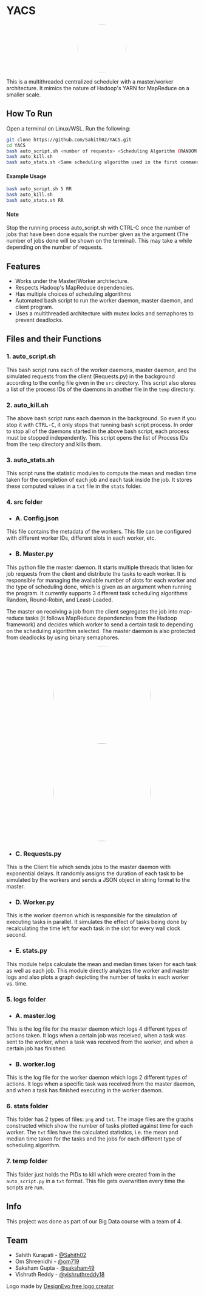 # YACS

<p align="center"><kbd><img src="./images/logo.jpg" width="128px" style="border-radius: 500px;"></kbd><p>


This is a multithreaded centralized scheduler with a master/worker architecture. It mimics the nature of Hadoop's YARN for MapReduce on a smaller scale. 

## How To Run

Open a terminal on Linux/WSL. Run the following:

```bash
git clone https://github.com/Sahith02/YACS.git
cd YACS
bash auto_script.sh <number of requests> <Scheduling Algorithm (RANDOM / RR / LL)>
bash auto_kill.sh
bash auto_stats.sh <Same scheduling algorithm used in the first command>
```

#### Example Usage

```bash
bash auto_script.sh 5 RR
bash auto_kill.sh
bash auto_stats.sh RR
```

#### Note
Stop the running process auto_script.sh with CTRL-C  once the number of jobs that have been done equals the number given as the argument (The number of jobs done will be shown on the terminal). This may take a while depending on the number of requests.

## Features

- Works under the Master/Worker architecture.
- Respects Hadoop's MapReduce dependencies.
- Has multiple choices of scheduling algorithms
- Automated bash script to run the worker daemon, master daemon, and client program.
- Uses a multithreaded architecture with mutex locks and semaphores to prevent deadlocks.

## Files and their Functions

### 1. auto_script.sh
This bash script runs each of the worker daemons, master daemon, and the simulated requests from the client (Requests.py) in the background according to the config file given in the `src` directory. This script also stores a list of the process IDs of the daemons in another file in the `temp` directory.

### 2. auto_kill.sh
The above bash script runs each daemon in the background. So even if you stop it with <kbd>CTRL-C</kbd>, it only stops that running bash script process. In order to stop all of the daemons started in the above bash script, each process must be stopped independently. This script opens the list of Process IDs from the `temp` directory and kills them.

### 3. auto_stats.sh
This script runs the statistic modules to compute the mean and median time taken for the completion of each job and each task inside the job. It stores these computed values in a `txt` file in the `stats` folder.

### 4. src folder
- ### A. Config.json
This file contains the metadata of the workers. This file can be configured with different worker IDs, different slots in each worker, etc.

- ### B. Master.py
This python file the master daemon. It starts multiple threads that listen for job requests from the client and distribute the tasks to each worker. It is responsible for managing the available number of slots for each worker and the type of scheduling done, which is given as an argument when running the program. It currently supports 3 different task scheduling algorithms: Random, Round-Robin, and Least-Loaded.

The master on receiving a job from the client segregates the job into map-reduce tasks (it follows MapReduce dependencies from the Hadoop framework) and decides which worker to send a certain task to depending on the scheduling algorithm selected. The master daemon is also protected from deadlocks by using binary semaphores.

<p align="center">
	<kbd><img src="./images/master1.png" width="256px" style="border-radius: 500px;"></kbd>
	<kbd><img src="./images/master2.png" width="256px" style="border-radius: 500px;"></kbd>
<p>

- ### C. Requests.py
This is the Client file which sends jobs to the master daemon with exponential delays. It randomly assigns the duration of each task to be simulated by the workers and sends a JSON object in string format to the master.

- ### D. Worker.py
This is the worker daemon which is responsible for the simulation of executing tasks in parallel. It simulates the effect of tasks being done by recalculating the time left for each task in the slot for every wall clock second.

- ### E. stats.py
This module helps calculate the mean and median times taken for each task as well as each job. This module directly analyzes the worker and master logs and also plots a graph depicting the number of tasks in each worker vs. time.

### 5. logs folder
- ### A. master.log
This is the log file for the master daemon which logs 4 different types of actions taken. It logs when a certain job was received, when a task was sent to the worker, when a task was received from the worker, and when a certain job has finished.

- ### B. worker.log
This is the log file for the worker daemon which logs 2 different types of actions. It logs when a specific task was received from the master daemon, and when a task has finished executing in the worker daemon.


### 6. stats folder
This folder has 2 types of files: `png` and `txt`. The image files are the graphs constructed which show the number of tasks plotted against time for each worker. The `txt` files have the calculated statistics, i.e. the mean and median time taken for the tasks and the jobs for each different type of scheduling algorithm.

### 7. temp folder
This folder just holds the PIDs to kill which were created from in the `auto_script.py` in a `txt` format. This file gets overwritten every time the scripts are run.


## Info
This project was done as part of our Big Data course with a team of 4.

## Team
- Sahith Kurapati - [@Sahith02]( https://github.com/Sahith02 )
- Om Shreenidhi - [@om719]( https://github.com/om719 )
- Saksham Gupta - [@saksham49]( https://github.com/saksham49 )
- Vishruth Reddy - [@vishruthreddy18]( https://github.com/vishruthreddy18 )


<div>Logo made by <a href="https://www.designevo.com/logo-maker/" title="Free Online Logo Maker">DesignEvo free logo creator</a></div>
